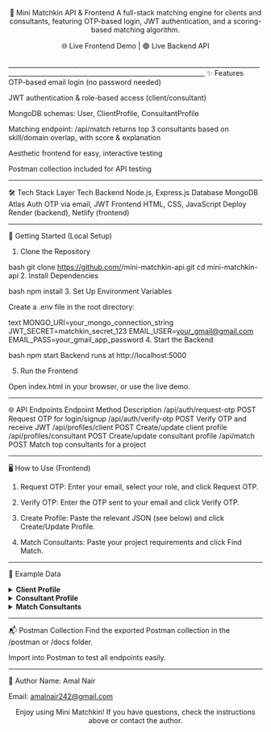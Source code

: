 <div align="center">
🧩 Mini Matchkin API & Frontend
A full-stack matching engine for clients and consultants, featuring OTP-based login, JWT authentication, and a scoring-based matching algorithm.

🌐 Live Frontend Demo  |  🟢 Live Backend API

</div>
___________________________________________________________________________________________________________________________________________
✨ Features
OTP-based email login (no password needed)

JWT authentication & role-based access (client/consultant)

MongoDB schemas: User, ClientProfile, ConsultantProfile

Matching endpoint: /api/match returns top 3 consultants based on skill/domain overlap, with score & explanation

Aesthetic frontend for easy, interactive testing

Postman collection included for API testing

___________________________________________________________________________________________________________________________________________
🛠️ Tech Stack
Layer	Tech
Backend	Node.js, Express.js
Database	MongoDB Atlas
Auth	OTP via email, JWT
Frontend	HTML, CSS, JavaScript
Deploy	Render (backend), Netlify (frontend)
___________________________________________________________________________________________________________________________________________
🚀 Getting Started (Local Setup)
1. Clone the Repository

bash
git clone https://github.com/<your-username>/mini-matchkin-api.git
cd mini-matchkin-api
2. Install Dependencies

bash
npm install
3. Set Up Environment Variables

Create a .env file in the root directory:

text
MONGO_URI=your_mongo_connection_string
JWT_SECRET=matchkin_secret_123
EMAIL_USER=your_gmail@gmail.com
EMAIL_PASS=your_gmail_app_password
4. Start the Backend

bash
npm start
Backend runs at http://localhost:5000

5. Run the Frontend

Open index.html in your browser, or use the live demo.

___________________________________________________________________________________________________________________________________________
🌐 API Endpoints
Endpoint	Method	Description
/api/auth/request-otp	POST	Request OTP for login/signup
/api/auth/verify-otp	POST	Verify OTP and receive JWT
/api/profiles/client	POST	Create/update client profile
/api/profiles/consultant	POST	Create/update consultant profile
/api/match	POST	Match top consultants for a project
___________________________________________________________________________________________________________________________________________
🖥️ How to Use (Frontend)
1. Request OTP:
Enter your email, select your role, and click Request OTP.

2. Verify OTP:
Enter the OTP sent to your email and click Verify OTP.

3. Create Profile:
Paste the relevant JSON (see below) and click Create/Update Profile.

4. Match Consultants:
Paste your project requirements and click Find Match.

___________________________________________________________________________________________________________________________________________
🎯 Example Data
<details> <summary><strong>Client Profile</strong></summary>
json
{
  "fullName": "John Client",
  "company": "Tech Corp",
  "projectHistory": [
    {
      "title": "E-commerce Platform",
      "description": "Built online marketplace",
      "domain": "E-commerce"
    }
  ]
}
</details> <details> <summary><strong>Consultant Profile</strong></summary>
json
{
  "fullName": "Alice Consultant",
  "skills": ["Node.js", "MongoDB", "API Design"],
  "domains": ["E-commerce", "Healthcare"],
  "experience": 5,
  "availability": true
}
</details> <details> <summary><strong>Match Consultants</strong></summary>
json
{
  "skills": ["Node.js", "MongoDB"],
  "domain": "E-commerce",
  "timeline": "3 months"
}
</details>

___________________________________________________________________________________________________________________________________________
📬 Postman Collection
Find the exported Postman collection in the /postman or /docs folder.

Import into Postman to test all endpoints easily.
___________________________________________________________________________________________________________________________________________

👤 Author
Name: Amal Nair

Email: amalnair242@gmail.com

<div align="center">
Enjoy using Mini Matchkin! If you have questions, check the instructions above or contact the author.

</div>
